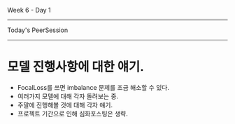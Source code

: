Week 6 - Day 1

----

Today's PeerSession

----
# 모델 진행사항에 대한 얘기.
- FocalLoss를 쓰면 imbalance 문제를 조금 해소할 수 있다.
- 여러가지 모델에 대해 각자 돌려보는 중.
- 주말에 진행해볼 것에 대해 각자 얘기.
- 프로젝트 기간으로 인해 심화포스팅은 생략.